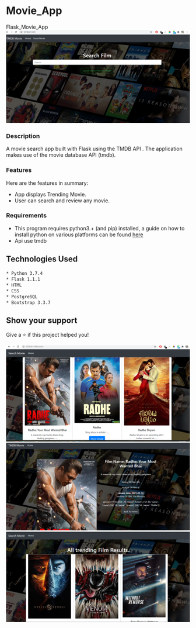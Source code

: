 # Movie_App
Flask_Movie_App
![1](img/1.PNG)

### Description
A movie search app built with Flask using the TMDB API . The application makes use of the movie database API (tmdb).

### Features
Here are the features in summary:
* App displays  Trending Movie.
* User can search and review any movie.

### Requirements
* This program requires python3.+ (and pip) installed, a guide on how to install python on various platforms can be found [here](https://www.python.org/)
* Api use tmdb

## Technologies Used
    * Python 3.7.4
    * Flask 1.1.1
    * HTML  
    * CSS
    * PostgreSQL
    * Bootstrap 3.3.7


## Show your support

Give a ⭐️ if this project helped you!


![2](img/2.PNG)
![3](img/3.PNG)
![4](img/4.PNG)
